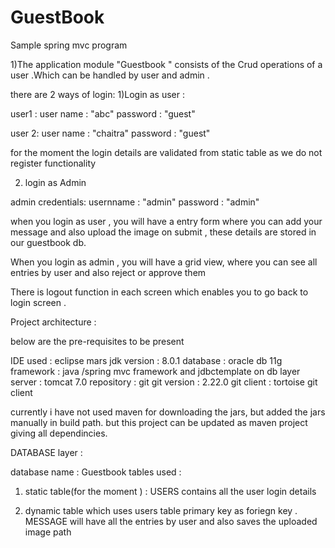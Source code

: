 # GuestBook
Sample spring mvc program 



1)The application module "Guestbook " consists of the Crud operations of a user .Which can be handled by user and admin .

there are 2 ways of login: 
1)Login as user :

user1 :
user name : "abc"
password : "guest" 

user 2:
user name : "chaitra"
password : "guest" 

for the moment the login details are validated from static table as we do not register functionality 


2) login as Admin 

admin credentials:
 usernname : "admin"
 password  : "admin" 


when you login as user , you will have a entry form where you can add your message and also upload the image
on submit , these details are stored in our guestbook db.


When you login as admin , you will have a grid view, where you can see all entries by user and also reject or approve them 

There is logout function in each screen which enables you to go back to login screen .


Project architecture :

below are the pre-requisites to be present 

IDE used : eclipse mars
jdk version : 8.0.1
database : oracle db 11g 
framework : java /spring mvc framework and jdbctemplate on db layer 
server : tomcat 7.0
repository : git 
git version : 2.22.0
git client : tortoise git client

currently i have not used maven for downloading the jars, but added the jars manually in build path. but this project can be updated as maven project giving all dependincies.

DATABASE layer :


database name : Guestbook
tables used :

1) static table(for the moment ) : USERS 
contains all the user login details 

2) dynamic table which uses users table primary key as foriegn key .
MESSAGE
will have all the entries by user and also saves the uploaded image path 




































